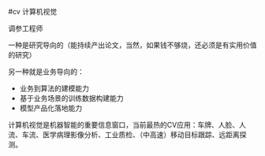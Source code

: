 #cv
计算机视觉

调参工程师

一种是研究导向的（能持续产出论文，当然，如果钱不够烧，还必须是有实用价值的研究）

另一种就是业务导向的：

- 业务到算法的建模能力
- 基于业务场景的训练数据构建能力
- 模型产品化落地能力

计算机视觉是机器智能的重要信息窗口，当前最热的CV应用：车牌、人脸、人流、车流、医学病理影像分析、工业质检、（中高速）移动目标跟踪、远距离探测。

















































